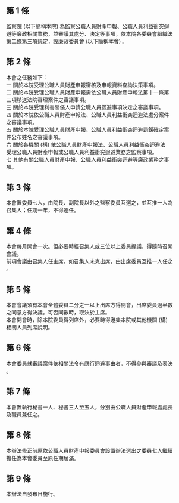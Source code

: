 第 1 條
-------
監察院 (以下簡稱本院) 為監察公職人員財產申報、公職人員利益衝突迴  
避等廉政相關業務，並審議其處分、決定等事項，依本院各委員會組織法  
第二條第三項規定，設廉政委員會 (以下簡稱本會) 。

第 2 條
-------
本會之任務如下：  
一  關於本院受理公職人員財產申報審核及申報資料查詢決策事項。  
二  關於本院受理公職人員財產申報需依公職人員財產申報法第十一條第  
    三項移送法院審理案件之審議事項。  
三  關於本院受理利害關係人申請公職人員迴避事項決定之審議事項。  
四  關於本院依公職人員財產申報法、公職人員利益衝突迴避法處分案件  
    之審議事項。  
五  關於本院受理公職人員財產申報、公職人員利益衝突迴避罰鍰確定案  
    件公布姓名之審議事項。  
六  關於各機關 (構) 依公職人員財產申報法、公職人員利益衝突迴避法  
    受理公職人員財產申報或公職人員利益衝突迴避業務之監察事項。  
七  其他有關公職人員財產申報、公職人員利益衝突迴避等廉政業務之事  
    項。

第 3 條
-------
本會置委員七人，由院長、副院長以外之監察委員互選之，並互推一人為  
召集人；任期一年，不得連任。

第 4 條
-------
本會每月開會一次。但必要時經召集人或三位以上委員提議，得隨時召開  
會議。  
前項會議由召集人任主席。如召集人未克出席，由出席委員互推一人任之  
。

第 5 條
-------
本會會議須有本會全體委員二分之一以上出席方得開會，出席委員過半數  
之同意方得決議。可否同數時，取決於主席。  
本會開會時，除本院委員得列席外，必要時得邀集本院或其他機關 (構)  
相關人員列席說明。

第 6 條
-------
本會委員就審議案件依相關法令有應行迴避事由者，不得參與審議及表決  
。

第 7 條
-------
本會置執行秘書一人、秘書三人至五人，分別由公職人員財產申報處處長  
及職員兼任之。

第 8 條
-------
本辦法修正前原依公職人員財產申報委員會設置辦法選出之委員七人繼續  
擔任為本會委員至原任期屆滿。

第 9 條
-------
本辦法自發布日施行。

